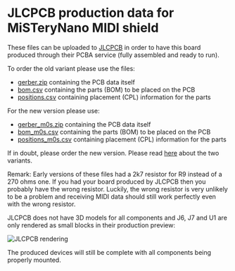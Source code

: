 # JLCPCB production data for MiSTeryNano MIDI shield

These files can be uploaded to [JLCPCB](https://jlcpcb.com/) in order
to have this board produced through their PCBA service (fully
assembled and ready to run).

To order the old variant please use the files:
 - [gerber.zip](gerber.zip) containing the PCB data itself
 - [bom.csv](bom.csv) containing the parts (BOM) to be placed on the PCB	
 - [positions.csv](positions.csv) containing placement (CPL) information for the parts

For the new version please use:
 - [gerber_m0s.zip](gerber_m0s.zip) containing the PCB data itself
 - [bom_m0s.csv](bom_m0s.csv) containing the parts (BOM) to be placed on the PCB	
 - [positions_m0s.csv](positions_m0s.csv) containing placement (CPL) information for the parts

If in doubt, please order the new version. Please read [here](../README.md) about the two variants.

Remark: Early versions of these files had a 2k7 resistor for R9
instead of a 270 ohms one. If you had your board produced by JLCPCB then
you probably have the wrong resistor. Luckily, the wrong resistor is
very unlikely to be a problem and receiving MIDI data should still
work perfectly even with the wrong resistor.

JLCPCB does not have 3D models for all components and J6, J7 and U1
are only rendered as small blocks in their production preview:

![JLCPCB rendering](../../../images/jlcpcb.jpg)

The produced devices will still be complete with all components being
properly mounted.
